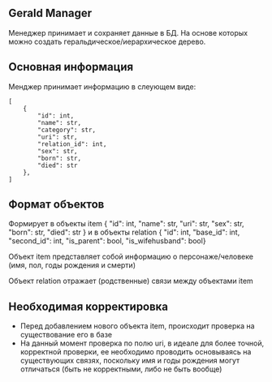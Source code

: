 ## Gerald Manager

Менеджер принимает и сохраняет данные в БД.
На основе которых можно создать геральдическое/иерархическое дерево.

## Основная информация

Менджер принимает информацию в слеующем виде:
```
[
    {
        "id": int,
        "name": str,
        "category": str,
        "uri": str,
        "relation_id": int,
        "sex": str,
        "born": str,
        "died": str
    },
]
```

## Формат объектов

Формирует в объекты item
{ "id": int, "name": str, "uri": str, "sex": str, "born": str, "died": str }
и в объекты relation
{ "id": int, "base_id": int, "second_id": int, "is_parent": bool, "is_wifehusband": bool}

Объект item представляет собой информацию о персонаже/человеке (имя, пол, годы рождения и смерти)

Объект relation отражает (родственные) связи между объектами item

## Необходимая корректировка

* Перед добавлением нового объекта item, происходит проверка на существование его в базе
* На данный момент проверка по полю uri, в идеале для более точной, корректной проверки, ее необходимо проводить основываясь на существующих связях, поскольку имя и годы рождения могут отличаться (быть не корректными, либо не быть вообще)
